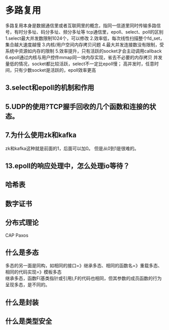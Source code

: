 # 多路复用
多路复用本身是数据通信里或者互联网里的概念，指同一信道里同时传输多路信号，有时分多址、码分多址、频分多址等
tcp通信里，epoll、select、poll的区别
    1.select最大并发数限制1024个，可以修改
    2.效率低，每次线性扫描整个fd_set，集合越大速度越慢
    3.内核/用户空间内存拷贝问题
    4.最大并发连接数没有限制，受系统中资源如内存的限制
    5.效率提升，只有活跃的socket才会主动调用callback
    6.epoll通过内核与用户控件mmap同一块内存实现，省去不必要的内存拷贝
并发量低的情况，socket都比较活跃，select不一定比epoll慢；
高并发时，任意时间，只有少数socket是活跃的，epoll效率更高


## 3.select和epoll的机制和作用

## 5.UDP的使用?TCP握手回收的几个函数和连接的状态。



## 7.为什么使用zk和kafka
zk和kafka这种就是前面的1，后面可以加0。
但是从0到1是很难的。

## 13.epoll的响应处理中，怎么处理io等待？


## 哈希表

## 数字证书

## 分布式理论
CAP Paxos


## 什么是多态
多态的另一面是同构，如相同的接口=》继承多态、相同的函数名=》重载多态、相同的代码实现=》模板多态<br>
继承多态，函数F(基类指针或引用),F的代码也相同，但其参数的成员函数的行为呈现多态，是不同的。<br>
## 什么是封装
## 什么是类型安全

